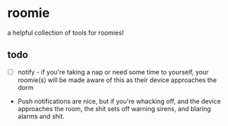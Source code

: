 roomie
======

a helpful collection of tools for roomies!


## todo
- [ ] notify - if you're taking a nap or need some time to yourself, your roomie(s) will be made aware of this as their device approaches the dorm
- Push notifications are nice, but if you're whacking off, and the device approaches the room, the shit sets off warning sirens, and blaring alarms and shit.
